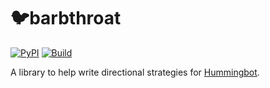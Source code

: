 # 🐦barbthroat

[![PyPI](https://img.shields.io/pypi/v/barbthroat.svg?label=PyPI)](
https://pypi.org/project/barbthroat/)
[![Build](https://img.shields.io/github/actions/workflow/status/discosultan/barbthroat/check.yml?branch=main)](https://github.com/discosultan/barbthroat/actions/workflows/check.yml?query=branch%3Amain)

A library to help write directional strategies for [Hummingbot](https://hummingbot.org/).
